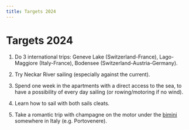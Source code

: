```yaml
---
title: Targets 2024
---
```

# Targets 2024

1. Do 3 international trips: Geneve Lake (Switzerland-France), Lago-Maggiore (Italy-France), Bodensee (Switzerland-Austria-Germany).

2. Try Neckar River sailing (especially against the current).

3. Spend one week in the apartments with a direct access to the sea, to have a possibility of every day sailing (or rowing/motoring if no wind).

4. Learn how to sail with both sails cleats.

5. Take a romantic trip with champagne on the motor under the [bimini](../boat/bimini.md) somewhere in Italy (e.g. Portovenere).